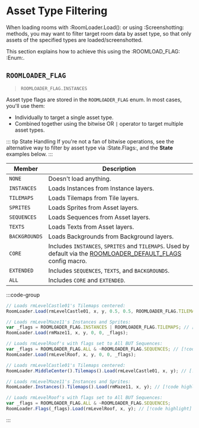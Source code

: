 # Asset Type Filtering

When loading rooms with :RoomLoader.Load(): or using :Screenshotting: methods, you may want to filter target room data by asset type, so that only assets of the specified types are loaded/screenshotted.

This section explains how to achieve this using the :ROOMLOAD_FLAG: :Enum:.

## `ROOMLOADER_FLAG`

> `ROOMLOADER_FLAG.INSTANCES`

Asset type flags are stored in the `ROOMLOADER_FLAG` enum. In most cases, you'll use them:
* Individually to target a single asset type.
* Combined together using the bitwise OR `|` operator to target multiple asset types.

::: tip State Handling
If you're not a fan of bitwise operations, see the alternative way to filter by asset type via :State.Flags:, and the **State** examples below.
:::

| Member  | Description |
| --- | --- |
| `NONE` | Doesn't load anything. |
| `INSTANCES` | Loads Instances from Instance layers. |
| `TILEMAPS` | Loads Tilemaps from Tile layers. |
| `SPRITES` | Loads Sprites from Asset layers. |
| `SEQUENCES` | Loads Sequences from Asset layers. |
| `TEXTS` | Loads Texts from Asset layers. |
| `BACKGROUNDS` | Loads Backgrounds from Background layers. |
| `CORE` | Includes `INSTANCES`, `SPRITES` and `TILEMAPS`. Used by default via the [ROOMLOADER_DEFAULT_FLAGS](/pages/api/config/#roomloader-default-flags) config macro. |
| `EXTENDED` | Includes `SEQUENCES`, `TEXTS`, and `BACKGROUNDS`. |
| `ALL` | Includes `CORE` and `EXTENDED`. |

:::code-group
```js [Regular]
// Loads rmLevelCastle01's Tilemaps centered:
RoomLoader.Load(rmLevelCastle01, x, y, 0.5, 0.5, ROOMLOADER_FLAG.TILEMAPS); // [!code highlight]

// Loads rmLevelMaze11's Instances and Sprites: 
var _flags = ROOMLOADER_FLAG.INSTANCES | ROOMLOADER_FLAG.TILEMAPS; // [!code highlight]
RoomLoader.Load(rmMaze11, x, y, 0, 0, _flags);

// Loads rmLevelRoof's with flags set to All BUT Sequences:
var _flags = ROOMLOADER_FLAG.ALL & ~ROOMLOADER_FLAG.SEQUENCES; // [!code highlight]
RoomLoader.Load(rmLevelRoof, x, y, 0, 0, _flags);
```
```js [State]
// Loads rmLevelCastle01's Tilemaps centered:
RoomLoader.MiddleCenter().Tilemaps().Load(rmLevelCastle01, x, y); // [!code highlight]

// Loads rmLevelMaze11's Instances and Sprites: 
RoomLoader.Instances().Tilemaps().Load(rmMaze11, x, y); // [!code highlight]

// Loads rmLevelRoof's with flags set to All BUT Sequences:
var _flags = ROOMLOADER_FLAG.ALL & ~ROOMLOADER_FLAG.SEQUENCES;
RoomLoader.Flags(_flags).Load(rmLevelRoof, x, y); // [!code highlight]
```
:::